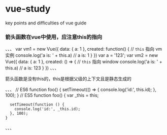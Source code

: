 # vue-study
key points and difficulties of vue guide 


### **箭头函数**在vue中使用，应注意this的指向

、、、
	var vm1 = new Vue({
	    data: {
	        a: 1
	    },
	    created: function() {
	        // `this` 指向 vm 实例
	        console.log('a is: ' + this.a) // a is: 1
	    }
	})
	var a = '123';
	var vm2 = new Vue({
	    data: {
	        a: 1
	    },
	    created: () => {
	        // `this` 指向 window
	        console.log('a is: ' + this.a) // a is: 123
	    }
	})
、、、

箭头函数是没有this的，this是根据父级的上下文且是静态生成的

、、、
	// ES6
	function foo() {
	  setTimeout(() => {
	    console.log('id:', this.id);
	  }, 100);
	}
	// ES5
	function foo() {
	  var _this = this;

	  setTimeout(function () {
	    console.log('id:', _this.id);
	  }, 100);
	}
、、、
